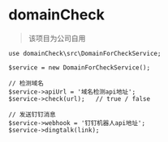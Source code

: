 # domainCheck

> 该项目为公司自用

	use domainCheck\src\DomainForCheckService;
		
	$service = new DomainForCheckService();

	// 检测域名
	$service->apiUrl = '域名检测api地址';
	$service->check(url); 	// true / false

	// 发送钉钉消息
	$service->webhook = '钉钉机器人api地址';
	$service->dingtalk(link);
